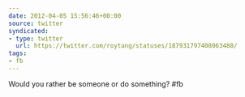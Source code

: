 ```yaml
---
date: 2012-04-05 15:56:46+00:00
source: twitter
syndicated:
- type: twitter
  url: https://twitter.com/roytang/statuses/187931797408063488/
tags:
- fb
---
```


Would you rather be someone or do something? #fb